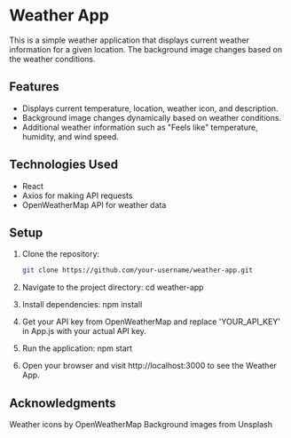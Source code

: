 # Weather App

This is a simple weather application that displays current weather information for a given location. The background image changes based on the weather conditions.

## Features

- Displays current temperature, location, weather icon, and description.
- Background image changes dynamically based on weather conditions.
- Additional weather information such as "Feels like" temperature, humidity, and wind speed.

## Technologies Used

- React
- Axios for making API requests
- OpenWeatherMap API for weather data

## Setup

1. Clone the repository:

   ```bash
   git clone https://github.com/your-username/weather-app.git

2. Navigate to the project directory:
   cd weather-app

3. Install dependencies:
  npm install

4. Get your API key from OpenWeatherMap and replace 'YOUR_API_KEY' in App.js with your actual API key.

5. Run the application:
   npm start

6. Open your browser and visit http://localhost:3000 to see the Weather App.

## Acknowledgments
Weather icons by OpenWeatherMap
Background images from Unsplash
